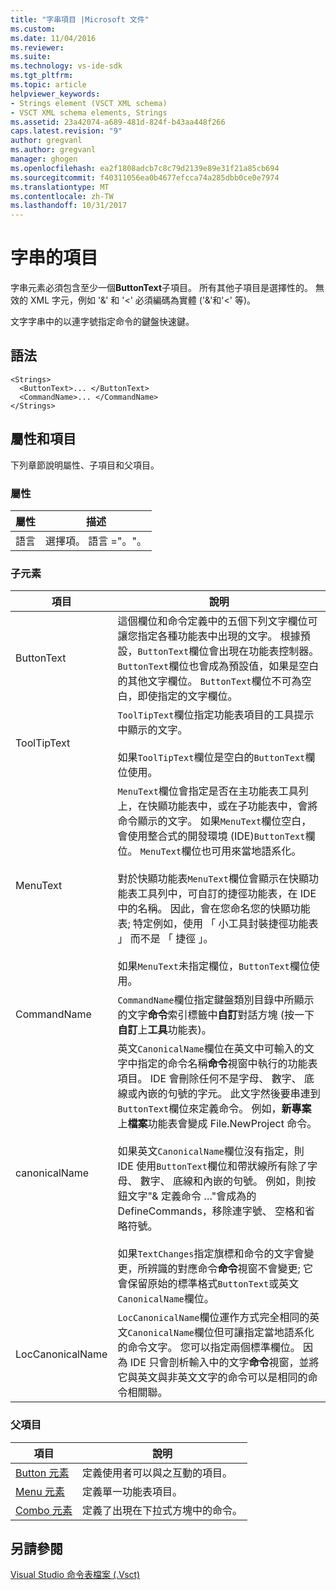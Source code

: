 ```yaml
---
title: "字串項目 |Microsoft 文件"
ms.custom: 
ms.date: 11/04/2016
ms.reviewer: 
ms.suite: 
ms.technology: vs-ide-sdk
ms.tgt_pltfrm: 
ms.topic: article
helpviewer_keywords:
- Strings element (VSCT XML schema)
- VSCT XML schema elements, Strings
ms.assetid: 23a42074-a689-481d-824f-b43aa448f266
caps.latest.revision: "9"
author: gregvanl
ms.author: gregvanl
manager: ghogen
ms.openlocfilehash: ea2f1808adcb7c8c79d2139e89e31f21a85cb694
ms.sourcegitcommit: f40311056ea0b4677efcca74a285dbb0ce0e7974
ms.translationtype: MT
ms.contentlocale: zh-TW
ms.lasthandoff: 10/31/2017
---
```

# <a name="strings-element"></a>字串的項目
字串元素必須包含至少一個**ButtonText**子項目。 所有其他子項目是選擇性的。 無效的 XML 字元，例如 '&' 和 '<' 必須編碼為實體 ('&amp;'和'&lt;' 等)。  
  
 文字字串中的以連字號指定命令的鍵盤快速鍵。  
  
## <a name="syntax"></a>語法  
  
```  
<Strings>  
  <ButtonText>... </ButtonText>  
  <CommandName>... </CommandName>  
</Strings>  
```  
  
## <a name="attributes-and-elements"></a>屬性和項目  
 下列章節說明屬性、子項目和父項目。  
  
### <a name="attributes"></a>屬性  
  
|屬性|描述|  
|---------------|-----------------|  
|語言|選擇項。 語言 ="。"。|  
  
### <a name="child-elements"></a>子元素  
  
|項目|說明|  
|-------------|-----------------|  
|ButtonText|這個欄位和命令定義中的五個下列文字欄位可讓您指定各種功能表中出現的文字。 根據預設，`ButtonText`欄位會出現在功能表控制器。 `ButtonText`欄位也會成為預設值，如果是空白的其他文字欄位。 `ButtonText`欄位不可為空白，即使指定的文字欄位。|  
|ToolTipText|`ToolTipText`欄位指定功能表項目的工具提示中顯示的文字。<br /><br /> 如果`ToolTipText`欄位是空白的`ButtonText`欄位使用。|  
|MenuText|`MenuText`欄位會指定是否在主功能表工具列上，在快顯功能表中，或在子功能表中，會將命令顯示的文字。 如果`MenuText`欄位空白，會使用整合式的開發環境 (IDE)`ButtonText`欄位。 `MenuText`欄位也可用來當地語系化。<br /><br /> 對於快顯功能表`MenuText`欄位會顯示在快顯功能表工具列中，可自訂的捷徑功能表，在 IDE 中的名稱。 因此，會在您命名您的快顯功能表; 特定例如，使用 「 小工具封裝捷徑功能表 」 而不是 「 捷徑 」。<br /><br /> 如果`MenuText`未指定欄位，`ButtonText`欄位使用。|  
|CommandName|`CommandName`欄位指定鍵盤類別目錄中所顯示的文字**命令**索引標籤中**自訂**對話方塊 (按一下**自訂**上**工具**功能表)。|  
|canonicalName|英文`CanonicalName`欄位在英文中可輸入的文字中指定的命令名稱**命令**視窗中執行的功能表項目。 IDE 會刪除任何不是字母、 數字、 底線或內嵌的句號的字元。 此文字然後要串連到`ButtonText`欄位來定義命令。 例如，**新專案**上**檔案**功能表會變成 File.NewProject 命令。<br /><br /> 如果英文`CanonicalName`欄位沒有指定，則 IDE 使用`ButtonText`欄位和帶狀線所有除了字母、 數字、 底線和內嵌的句號。 例如，則按鈕文字"& 定義命令 …"會成為的 DefineCommands，移除連字號、 空格和省略符號。<br /><br /> 如果`TextChanges`指定旗標和命令的文字會變更，所辨識的對應命令**命令**視窗不會變更; 它會保留原始的標準格式`ButtonText`或英文`CanonicalName`欄位。|  
|LocCanonicalName|`LocCanonicalName`欄位運作方式完全相同的英文`CanonicalName`欄位但可讓指定當地語系化的命令文字。 您可以指定兩個標準欄位。 因為 IDE 只會剖析輸入中的文字**命令**視窗，並將它與英文與非英文文字的命令可以是相同的命令相關聯。|  
  
### <a name="parent-elements"></a>父項目  
  
|項目|說明|  
|-------------|-----------------|  
|[Button 元素](../extensibility/button-element.md)|定義使用者可以與之互動的項目。|  
|[Menu 元素](../extensibility/menu-element.md)|定義單一功能表項目。|  
|[Combo 元素](../extensibility/combo-element.md)|定義了出現在下拉式方塊中的命令。|  
  
## <a name="see-also"></a>另請參閱  
 [Visual Studio 命令表檔案 (.Vsct)](../extensibility/internals/visual-studio-command-table-dot-vsct-files.md)